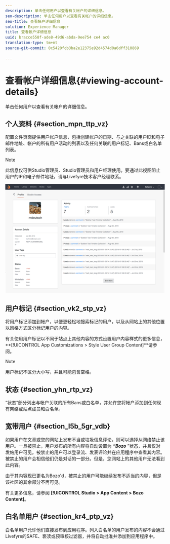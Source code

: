 ```yaml
---
description: 单击任何用户以查看有关帐户的详细信息。
seo-description: 单击任何用户以查看有关帐户的详细信息。
seo-title: 查看帐户详细信息
solution: Experience Manager
title: 查看帐户详细信息
uuid: bracce558f-ade8-49d6-abda-9ee754 ce4 ac0
translation-type: tm+mt
source-git-commit: 0c5420fcb3ba2e12375e92d4574d0a6dff310869

---
```



# 查看帐户详细信息{#viewing-account-details}

单击任何用户以查看有关帐户的详细信息。

## 个人资料 {#section_mpn_ttp_vz}

配置文件页面提供用户帐户信息，包括创建帐户的日期、与之关联的用户ID和电子邮件地址、帐户的所有用户活动的列表以及任何关联的用户标记、Bans或白名单列表。

>[!NOTE]
>
>此信息仅可供Studio管理员、Studio管理员和用户经理使用。要通过此视图阻止用户的IP和电子邮件地址，请与Livefyre技术客户经理联系。

![](assets/UsersProfile-1024x699.png)

## 用户标记 {#section_vk2_stp_vz}

将用户标记添加到帐户，以便更轻松地搜索标记的用户，以及从网站上的其他位置以风格方式区分标记用户的内容。

有关使用用户标记以不同于站点上其他内容的方式设置用户内容样式的更多信息， **[!UICONTROL App Customizations > Style User Group Content]**请参阅。

>[!NOTE]
>
>用户标记不区分大小写，并且可能包含空格。

## 状态 {#section_yhn_rtp_vz}

“状态”部分列出与帐户关联的所有Bans或白名单，并允许您将帐户添加到任何现有网络或站点成员和白名单。

## 宽带用户 {#section_l5b_5gr_vdb}

如果用户在文章或您的网站上发布不当或垃圾信息评论，则可以选择从网络禁止该用户。一旦被禁止，用户发布的所有内容将自动设置为 ***“Bozo*** ”状态，并且仅对发帖用户可见。被禁止的用户可以登录流、发表评论并在应用程序中查看其内容。被禁止的用户会相信他们仍是对话的一部分。但是，您网站上的其他用户无法看到此内容。

由于其内容现已更名为Bozo&#39;d，被禁止的用户可能继续发布不适当的内容，但是该社区的其余部分不再可见。

有关更多信息，请参阅 **[!UICONTROL Studio > App Content > Bozo Content]**。

## 白名单用户 {#section_kr4_ptp_vz}

白名单用户允许他们直接发布到应用程序。列入白名单的用户发布的内容不会通过Livefyre的SAFE、亵渎或预审核过滤器，并将自动批准并添加到应用程序中。
